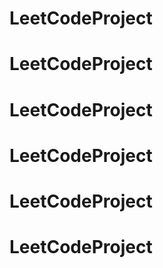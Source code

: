 # LeetCodeProject
# LeetCodeProject
# LeetCodeProject
# LeetCodeProject
# LeetCodeProject
# LeetCodeProject
